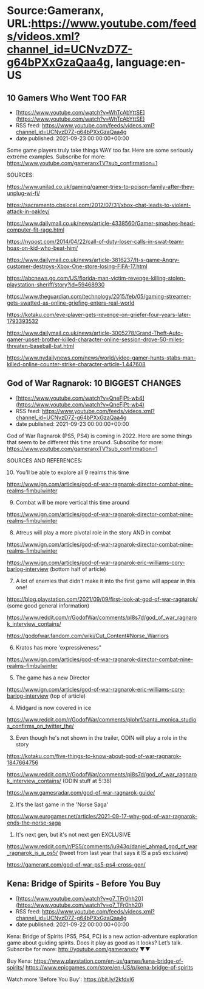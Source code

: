 # Source:Gameranx, URL:https://www.youtube.com/feeds/videos.xml?channel_id=UCNvzD7Z-g64bPXxGzaQaa4g, language:en-US

## 10 Gamers Who Went TOO FAR
 - [https://www.youtube.com/watch?v=WhTcAbYttSE](https://www.youtube.com/watch?v=WhTcAbYttSE)
 - RSS feed: https://www.youtube.com/feeds/videos.xml?channel_id=UCNvzD7Z-g64bPXxGzaQaa4g
 - date published: 2021-09-23 00:00:00+00:00

Some game players truly take things WAY too far. Here are some seriously extreme examples.
Subscribe for more: https://www.youtube.com/gameranxTV?sub_confirmation=1

SOURCES:

https://www.unilad.co.uk/gaming/gamer-tries-to-poison-family-after-they-unplug-wi-fi/

https://sacramento.cbslocal.com/2012/07/31/xbox-chat-leads-to-violent-attack-in-oakley/

https://www.dailymail.co.uk/news/article-4338560/Gamer-smashes-head-computer-fit-rage.html

https://nypost.com/2014/04/22/call-of-duty-loser-calls-in-swat-team-hoax-on-kid-who-beat-him/

https://www.dailymail.co.uk/news/article-3816237/It-s-game-Angry-customer-destroys-Xbox-One-store-losing-FIFA-17.html

https://abcnews.go.com/US/florida-man-victim-revenge-killing-stolen-playstation-sheriff/story?id=59468930

https://www.theguardian.com/technology/2015/feb/05/gaming-streamer-gets-swatted-as-online-griefing-enters-real-world

https://kotaku.com/eve-player-gets-revenge-on-griefer-four-years-later-1793393532

https://www.dailymail.co.uk/news/article-3005278/Grand-Theft-Auto-gamer-upset-brother-killed-character-online-session-drove-50-miles-threaten-baseball-bat.html

https://www.nydailynews.com/news/world/video-gamer-hunts-stabs-man-killed-online-counter-strike-character-article-1.447608

## God of War Ragnarok: 10 BIGGEST CHANGES
 - [https://www.youtube.com/watch?v=QneFjPt-wb4](https://www.youtube.com/watch?v=QneFjPt-wb4)
 - RSS feed: https://www.youtube.com/feeds/videos.xml?channel_id=UCNvzD7Z-g64bPXxGzaQaa4g
 - date published: 2021-09-23 00:00:00+00:00

God of War Ragnarok (PS5, PS4) is coming in 2022. Here are some things that seem to be different this time around.
Subscribe for more: https://www.youtube.com/gameranxTV?sub_confirmation=1

SOURCES AND REFERENCES:

10. You'll be able to explore all 9 realms this time

https://www.ign.com/articles/god-of-war-ragnarok-director-combat-nine-realms-fimbulwinter




9. Combat will be more vertical this time around

https://www.ign.com/articles/god-of-war-ragnarok-director-combat-nine-realms-fimbulwinter





8. Atreus will play a more pivotal role in the story AND in combat

https://www.ign.com/articles/god-of-war-ragnarok-director-combat-nine-realms-fimbulwinter

https://www.ign.com/articles/god-of-war-ragnarok-eric-williams-cory-barlog-interview (bottom half of article)






7. A lot of enemies that didn't make it into the first game will appear in this one!

https://blog.playstation.com/2021/09/09/first-look-at-god-of-war-ragnarok/ (some good general information)

https://www.reddit.com/r/GodofWar/comments/pl8s7d/god_of_war_ragnarok_interview_contains/ 

https://godofwar.fandom.com/wiki/Cut_Content#Norse_Warriors





6. Kratos has more 'expressiveness" 

https://www.ign.com/articles/god-of-war-ragnarok-director-combat-nine-realms-fimbulwinter



5. The game has a new Director

https://www.ign.com/articles/god-of-war-ragnarok-eric-williams-cory-barlog-interview (top of article)




4. Midgard is now covered in ice

https://www.reddit.com/r/GodofWar/comments/plohrf/santa_monica_studios_confirms_on_twitter_the/






3. Even though he's not shown in the trailer, ODIN will play a role in the story

https://kotaku.com/five-things-to-know-about-god-of-war-ragnarok-1847664756

https://www.reddit.com/r/GodofWar/comments/pl8s7d/god_of_war_ragnarok_interview_contains/ (ODIN stuff at 5:38)

https://www.gamesradar.com/god-of-war-ragnarok-guide/



2. It's the last game in the 'Norse Saga'

https://www.eurogamer.net/articles/2021-09-17-why-god-of-war-ragnarok-ends-the-norse-saga



1. It's next gen, but it's not next gen EXCLUSIVE

https://www.reddit.com/r/PS5/comments/iu943q/daniel_ahmad_god_of_war_ragnarok_is_a_ps5/ (tweet from last year that says it IS a ps5 exclusive)

https://gamerant.com/god-of-war-ps5-ps4-cross-gen/

## Kena: Bridge of Spirits - Before You Buy
 - [https://www.youtube.com/watch?v=o7_TFr0hh20](https://www.youtube.com/watch?v=o7_TFr0hh20)
 - RSS feed: https://www.youtube.com/feeds/videos.xml?channel_id=UCNvzD7Z-g64bPXxGzaQaa4g
 - date published: 2021-09-22 00:00:00+00:00

Kena: Bridge of Spirits (PS5, PS4, PC) is a new action-adventure exploration game about guiding spirits. Does it play as good as it looks? Let’s talk.
Subscribe for more: http://youtube.com/gameranxtv ▼▼


Buy Kena: 
https://www.playstation.com/en-us/games/kena-bridge-of-spirits/
https://www.epicgames.com/store/en-US/p/kena-bridge-of-spirits



Watch more 'Before You Buy': https://bit.ly/2kfdxI6

